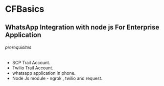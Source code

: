 # CFBasics
## WhatsApp Integration with node js For Enterprise Application
###### prerequisites
- SCP Trail Account.
- Twilio Trail Account.
- whatsapp application in phone.
- Node Js module - ngrok , twilio and request.
